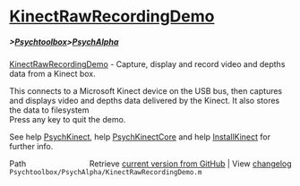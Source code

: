 # [KinectRawRecordingDemo](KinectRawRecordingDemo)
##### >[Psychtoolbox](Psychtoolbox)>[PsychAlpha](PsychAlpha)

[KinectRawRecordingDemo](KinectRawRecordingDemo) - Capture, display and record video and depths data from a Kinect box.  
  
This connects to a Microsoft Kinect device on the USB bus, then captures  
and displays video and depths data delivered by the Kinect. It also stores  
the data to filesystem  
Press any key to quit the demo.  
  
See help [PsychKinect](PsychKinect), help [PsychKinectCore](PsychKinectCore) and help [InstallKinect](InstallKinect) for  
further info.  
  




<div class="code_header" style="text-align:right;">
  <span style="float:left;">Path&nbsp;&nbsp;</span> <span class="counter">Retrieve <a href=
  "https://raw.github.com/Psychtoolbox-3/Psychtoolbox-3/beta/Psychtoolbox/PsychAlpha/KinectRawRecordingDemo.m">current version from GitHub</a> | View <a href=
  "https://github.com/Psychtoolbox-3/Psychtoolbox-3/commits/beta/Psychtoolbox/PsychAlpha/KinectRawRecordingDemo.m">changelog</a></span>
</div>
<div class="code">
  <code>Psychtoolbox/PsychAlpha/KinectRawRecordingDemo.m</code>
</div>

